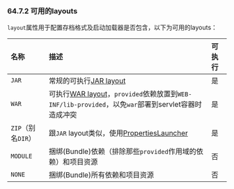 ### 64.7.2 可用的layouts

`layout`属性用于配置存档格式及启动加载器是否包含，以下为可用的layouts：

|名称|描述|可执行|
|:----|:------|:-----|
|`JAR`|常规的可执行[JAR layout](http://docs.spring.io/spring-boot/docs/1.4.1.RELEASE/reference/htmlsingle/#executable-jar-jar-file-structure)|是|
|`WAR`|可执行[WAR layout](http://docs.spring.io/spring-boot/docs/1.4.1.RELEASE/reference/htmlsingle/#executable-jar-war-file-structure)，`provided`依赖放置到`WEB-INF/lib-provided`，以免`war`部署到servlet容器时造成冲突|是|
|`ZIP`（别名`DIR`）|跟`JAR` layout类似，使用[PropertiesLauncher](http://docs.spring.io/spring-boot/docs/1.4.1.RELEASE/reference/htmlsingle/#executable-jar-property-launcher-features)|是|
|`MODULE`|捆绑(Bundle)依赖（排除那些`provided`作用域的依赖）和项目资源|否|
|`NONE`|捆绑(Bundle)所有依赖和项目资源|否|
